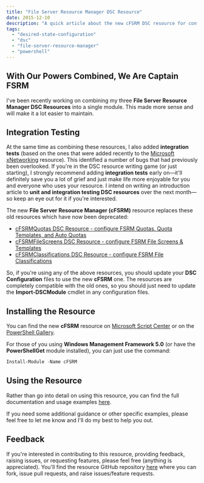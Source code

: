 ```yaml
---
title: "File Server Resource Manager DSC Resource"
date: 2015-12-10
description: "A quick article about the new cFSRM DSC resource for configuring File Server Resource Manager."
tags: 
  - "desired-state-configuration"
  - "dsc"
  - "file-server-resource-manager"
  - "powershell"
---
```


## With Our Powers Combined, We Are Captain FSRM

I've been recently working on combining my three **File Server Resource Manager DSC Resources** into a single module. This made more sense and will make it a lot easier to maintain.

## Integration Testing

At the same time as combining these resources, I also added **integration tests** (based on the ones that were added recently to the [Microsoft xNetworking](https://github.com/PowerShell/xNetworking/blob/dev/Tests/Integration/MSFT_xFirewall.Integration.Tests.ps1) resource). This identified a number of bugs that had previously been overlooked. If you're in the DSC resource writing game (or just starting), I strongly recommend adding **integration tests** early on—it'll definitely save you a lot of grief and just make life more enjoyable for you and everyone who uses your resource. I intend on writing an introduction article to **unit and integration testing DSC resources** over the next month—so keep an eye out for it if you're interested.

The new **File Server Resource Manager (cFSRM)** resource replaces these old resources which have now been deprecated:

- [cFSRMQuotas DSC Resource - configure FSRM Quotas, Quota Templates, and Auto Quotas](https://gallery.technet.microsoft.com/scriptcenter/cFSRMFileScreens-DSC-402a7f85)
- [cFSRMFileScreens DSC Resource - configure FSRM File Screens & Templates](https://gallery.technet.microsoft.com/scriptcenter/cFSRMFileScreens-DSC-402a7f85)
- [cFSRMClassifications DSC Resource - configure FSRM File Classifications](https://gallery.technet.microsoft.com/scriptcenter/cFSRMClassifications-DSC-8ed89153)

So, if you're using any of the above resources, you should update your **DSC Configuration** files to use the new **cFSRM** one. The resources are completely compatible with the old ones, so you should just need to update the **Import-DSCModule** cmdlet in any configuration files.

## Installing the Resource

You can find the new **cFSRM** resource on [Microsoft Script Center](https://gallery.technet.microsoft.com/scriptcenter/cFSRM-DSC-Resource-58c7e57f) or on the [PowerShell Gallery](https://www.powershellgallery.com/packages/cFSRM/).

For those of you using **Windows Management Framework 5.0** (or have the **PowerShellGet** module installed), you can just use the command:

```powershell
Install-Module -Name cFSRM
```

## Using the Resource

Rather than go into detail on using this resource, you can find the full documentation and usage examples [here](https://github.com/PlagueHO/cFSRM).

If you need some additional guidance or other specific examples, please feel free to let me know and I'll do my best to help you out.

## Feedback

If you're interested in contributing to this resource, providing feedback, raising issues, or requesting features, please feel free (anything is appreciated). You'll find the resource GitHub repository [here](https://github.com/PlagueHO/cFSRM) where you can fork, issue pull requests, and raise issues/feature requests.
